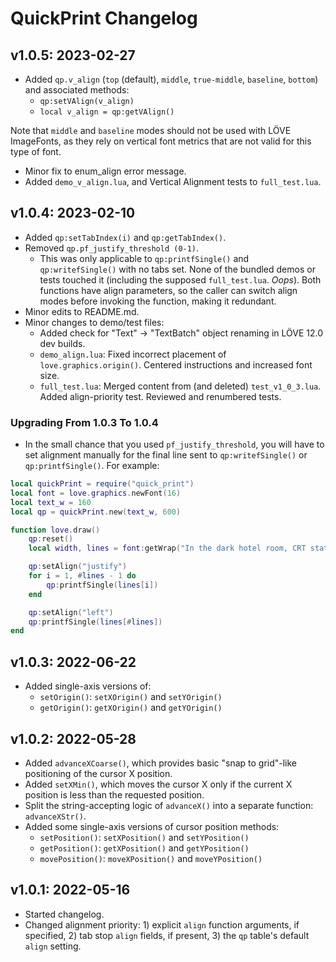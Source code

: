 # QuickPrint Changelog


## v1.0.5: 2023-02-27
* Added `qp.v_align` (`top` (default), `middle`, `true-middle`, `baseline`, `bottom`) and associated methods:
  * `qp:setVAlign(v_align)`
  * `local v_align = qp:getVAlign()`

Note that `middle` and `baseline` modes should not be used with LÖVE ImageFonts, as they rely on vertical font metrics that are not valid for this type of font.

* Minor fix to enum_align error message.
* Added `demo_v_align.lua`, and Vertical Alignment tests to `full_test.lua`.


## v1.0.4: 2023-02-10
* Added `qp:setTabIndex(i)` and `qp:getTabIndex()`.
* Removed `qp.pf_justify_threshold (0-1)`.
  * This was only applicable to `qp:printfSingle()` and `qp:writefSingle()` with no tabs set. None of the bundled demos or tests touched it (including the supposed `full_test.lua`. *Oops*). Both functions have align parameters, so the caller can switch align modes before invoking the function, making it redundant.
* Minor edits to README.md.
* Minor changes to demo/test files:
  * Added check for "Text" -> "TextBatch" object renaming in LÖVE 12.0 dev builds.
  * `demo_align.lua`: Fixed incorrect placement of `love.graphics.origin()`. Centered instructions and increased font size.
  * `full_test.lua`: Merged content from (and deleted) `test_v1_0_3.lua`. Added align-priority test. Reviewed and renumbered tests.


### Upgrading From 1.0.3 To 1.0.4
* In the small chance that you used `pf_justify_threshold`, you will have to set alignment manually for the final line sent to `qp:writefSingle()` or `qp:printfSingle()`. For example:

```lua
local quickPrint = require("quick_print")
local font = love.graphics.newFont(16)
local text_w = 160
local qp = quickPrint.new(text_w, 600)

function love.draw()
	qp:reset()
	local width, lines = font:getWrap("In the dark hotel room, CRT static danced on his sullen face.", text_w)

	qp:setAlign("justify")
	for i = 1, #lines - 1 do
		qp:printfSingle(lines[i])
	end

	qp:setAlign("left")
	qp:printfSingle(lines[#lines])
end
```


## v1.0.3: 2022-06-22
* Added single-axis versions of:
  * `setOrigin()`: `setXOrigin()` and `setYOrigin()`
  * `getOrigin()`: `getXOrigin()` and `getYOrigin()`


## v1.0.2: 2022-05-28

* Added `advanceXCoarse()`, which provides basic "snap to grid"-like positioning of the cursor X position.
* Added `setXMin()`, which moves the cursor X only if the current X position is less than the requested position.
* Split the string-accepting logic of `advanceX()` into a separate function: `advanceXStr()`.
* Added some single-axis versions of cursor position methods:
  * `setPosition()`: `setXPosition()` and `setYPosition()`
  * `getPosition()`: `getXPosition()` and `getYPosition()`
  * `movePosition()`: `moveXPosition()` and `moveYPosition()`


## v1.0.1: 2022-05-16

* Started changelog.
* Changed alignment priority: 1) explicit `align` function arguments, if specified, 2) tab stop `align` fields, if present, 3) the `qp` table's default `align` setting.


